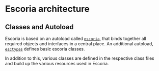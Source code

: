 # Escoria architecture

## Classes and Autoload

Escoria is based on an autoload called [`escoria`](api/escoria.gd.md), that binds together all required objects and interfaces in a central place. An additional autoload, [`esctypes`](api/escoria_types.gd.md) defines basic escoria classes.

In addition to this, various classes are defined in the respective class files and build up the various resources used in Escoria.



